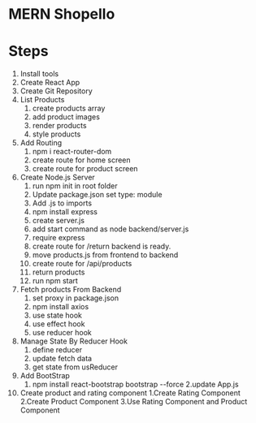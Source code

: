 # MERN Shopello

# Steps

1. Install tools
2. Create React App
3. Create Git Repository
4. List Products
   1. create products array
   2. add product images
   3. render products
   4. style products
5. Add Routing
   1. npm i react-router-dom
   2. create route for home screen
   3. create route for product screen
6. Create Node.js Server
   1. run npm init in root folder
   2. Update package.json set type: module
   3. Add .js to imports
   4. npm install express
   5. create server.js
   6. add start command as node backend/server.js
   7. require express
   8. create route for /return backend is ready.
   9. move products.js from frontend to backend
   10. create route for /api/products
   11. return products
   12. run npm start
7. Fetch products From Backend
   1. set proxy in package.json
   2. npm install axios
   3. use state hook
   4. use effect hook
   5. use reducer hook
8. Manage State By Reducer Hook
   1. define reducer
   2. update fetch data
   3. get state from usReducer
9. Add BootStrap
   1. npm install react-bootstrap bootstrap --force
      2.update App.js
10. Create product and rating component
    1.Create Rating Component
    2.Create Product Component
    3.Use Rating Component and Product Component
